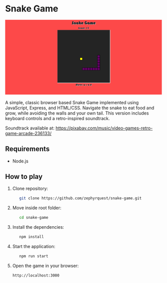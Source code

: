 # Snake Game

![Snake Game](images/snake-game.png)

A simple, classic browser based Snake Game implemented using JavaScript, Express, and HTML/CSS. Navigate the snake to eat food and grow, while avoiding the walls and your own tail. This version includes keyboard controls and a retro-inspired soundtrack.

Soundtrack available at: https://pixabay.com/music/video-games-retro-game-arcade-236133/

## Requirements
- Node.js

## How to play
1. Clone repository:
   ```bash
      git clone https://github.com/zephyrquest/snake-game.git
   ```
2. Move inside root folder:
   ```bash
      cd snake-game
   ```
3. Install the dependencies:
   ```bash
      npm install
   ```
4. Start the application:
   ```bash
      npm run start
   ```
5. Open the game in your browser:
    ```bash
    http://localhost:3000
    ```